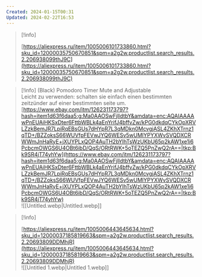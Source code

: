 ```yaml
---
Created: 2024-01-15T00:31
Updated: 2024-02-22T16:53
---
```

> [!info]  
>  
> [https://aliexpress.ru/item/1005006101733860.html?sku_id=12000035750670851&spm=a2g2w.productlist.search_results.2.206938099thJ9C](https://aliexpress.ru/item/1005006101733860.html?sku_id=12000035750670851&spm=a2g2w.productlist.search_results.2.206938099thJ9C)  

> [!info] (Black) Pomodoro Timer Mute and Adjustable  
> Leicht zu verwenden: schalten sie einfach einen bestimmten zeitzünder auf einer bestimmten seite um.  
> [https://www.ebay.com/itm/126231173797?hash=item1d63f6daa5:g:Ma0AAOSwFjlldtbY&amdata=enc:AQAIAAAAwPnEUAiHKSxDter6FttbWBLk4aEnYrifJ4bffvZw/kPG0dkdqCYkOpXRVLZzkBemJR7LpiRqEBsGUs7dHYpR7L3qMDkn0McvgjASL4ZKhXTrnz1qTD+/BZZoksS66WUVfpFEVwJYQ6WESv5wUMlYPYXWvSVQDXCRWWmJnHaRyE+jXUYPLxQOP4AuTH2bYIhTsWzUKbU65p2kAW1xe1i6PcbcmOWGS6U4OBt6ibD/QqS/ORtRWK+5oTEZQ5PnZwQ2rA==|tkp:Bk9SR4jT74yhYw](https://www.ebay.com/itm/126231173797?hash=item1d63f6daa5:g:Ma0AAOSwFjlldtbY&amdata=enc:AQAIAAAAwPnEUAiHKSxDter6FttbWBLk4aEnYrifJ4bffvZw/kPG0dkdqCYkOpXRVLZzkBemJR7LpiRqEBsGUs7dHYpR7L3qMDkn0McvgjASL4ZKhXTrnz1qTD+/BZZoksS66WUVfpFEVwJYQ6WESv5wUMlYPYXWvSVQDXCRWWmJnHaRyE+jXUYPLxQOP4AuTH2bYIhTsWzUKbU65p2kAW1xe1i6PcbcmOWGS6U4OBt6ibD/QqS/ORtRWK+5oTEZQ5PnZwQ2rA==|tkp:Bk9SR4jT74yhYw)  
![[Untitled.webp|Untitled.webp]]

> [!info]  
>  
> [https://aliexpress.ru/item/1005006443645634.html?sku_id=12000037185819663&spm=a2g2w.productlist.search_results.2.20693809DDMhjR](https://aliexpress.ru/item/1005006443645634.html?sku_id=12000037185819663&spm=a2g2w.productlist.search_results.2.20693809DDMhjR)  
![[Untitled 1.webp|Untitled 1.webp]]
